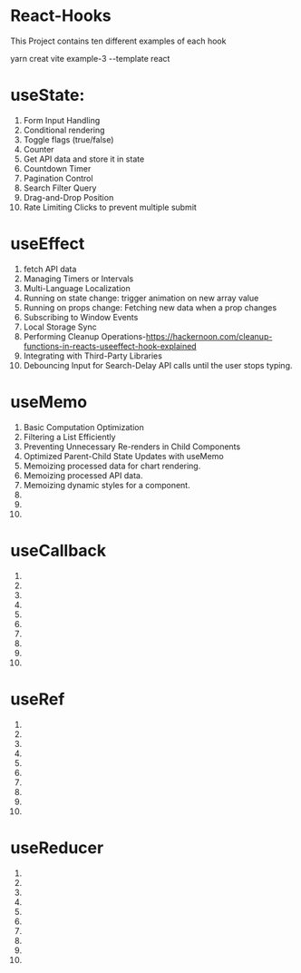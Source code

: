 # React-Hooks
This Project contains ten different examples of each hook

yarn creat vite example-3 --template react

# useState:
1. Form Input Handling
2. Conditional rendering
3. Toggle flags (true/false)
4. Counter
5. Get API data and store it in state
6. Countdown Timer
7. Pagination Control
8. Search Filter Query
9. Drag-and-Drop Position
10. Rate Limiting Clicks to prevent multiple submit

# useEffect
1. fetch API data
2. Managing Timers or Intervals
3. Multi-Language Localization 
4. Running on state change: trigger animation on new array value
5. Running on props change: Fetching new data when a prop changes
6. Subscribing to Window Events
7. Local Storage Sync
8. Performing Cleanup Operations-https://hackernoon.com/cleanup-functions-in-reacts-useeffect-hook-explained
9. Integrating with Third-Party Libraries
10. Debouncing Input for Search-Delay API calls until the user stops typing.

# useMemo
1. Basic Computation Optimization
2. Filtering a List Efficiently
3. Preventing Unnecessary Re-renders in Child Components
4. Optimized Parent-Child State Updates with useMemo
5. Memoizing processed data for chart rendering.
6. Memoizing processed API data.
7. Memoizing dynamic styles for a component.
8.
9.
10.

# useCallback
1. 
2.
3.
4.
5.
6.
7.
8.
9.
10.

# useRef
1. 
2.
3.
4.
5.
6.
7.
8.
9.
10.

# useReducer
1. 
2.
3.
4.
5.
6.
7.
8.
9.
10.


